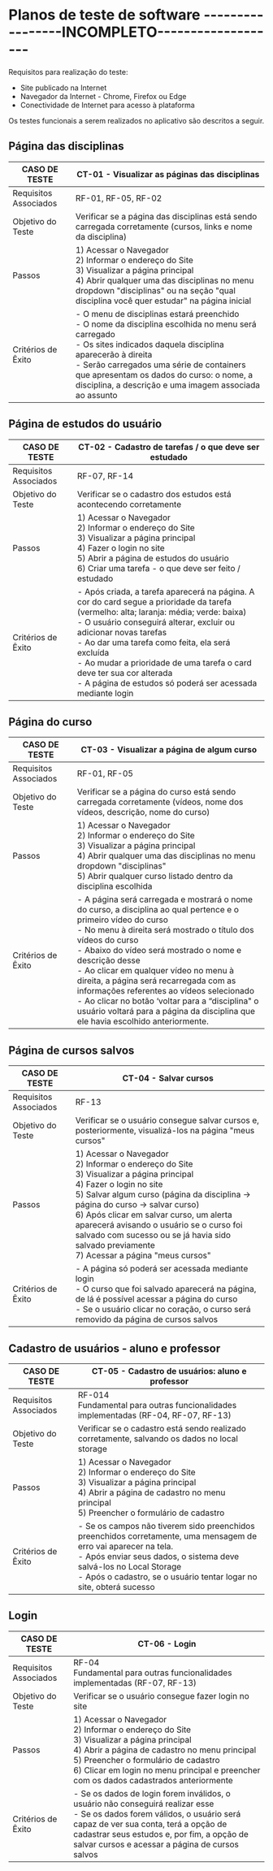 # Planos de teste de software **-----------------INCOMPLETO-------------------**

Requisitos para realização do teste:

- Site publicado na Internet
- Navegador da Internet - Chrome, Firefox ou Edge
- Conectividade de Internet para acesso à plataforma

Os testes funcionais a serem realizados no aplicativo são descritos a seguir.

## Página das disciplinas

|CASO DE TESTE        |CT-01 - Visualizar as páginas das disciplinas                                                                                                                                                                                                                                                                    |
|---------------------|-----------------------------------------------------------------------------------------------------------------------------------------------------------------------------------------------------------------------------------------------------------------------------------------------------------------|
|Requisitos Associados|RF-01, RF-05, RF-02                                                                                                                                                                                                                                                                                                     |
|Objetivo do Teste    |Verificar se a página das disciplinas está sendo carregada corretamente (cursos, links e nome da disciplina)                                                                                                                                                                                                     |
|Passos               |1) Acessar o Navegador <br> 2) Informar o endereço do Site <br>3) Visualizar a página principal  <br> 4) Abrir qualquer uma das disciplinas no menu dropdown "disciplinas" ou na seção "qual disciplina você quer estudar" na página inicial                                                                                                                                                   |
|Critérios de Êxito   |- O menu de disciplinas estará preenchido  <br>- O nome da disciplina escolhida no menu será carregado  <br>- Os sites indicados daquela disciplina aparecerão à direita  <br>- Serão carregados uma série de containers que apresentam os dados do curso: o nome, a disciplina, a descrição e uma imagem associada ao assunto |



## Página de estudos do usuário 

|CASO DE TESTE        |CT-02 - Cadastro de tarefas / o que deve ser estudado                                                                                                                                                                                                                                                                                                                                                   |
|---------------------|---------------------------------------------------------------------------------------------------------------------------------------------------------------------------------------------------------------------------------------------------------------------------------------------------------------------------------------------------------------------------------------------------|
|Requisitos Associados|RF-07, RF-14                                                                                                                                                                                                                                                                                                                                                                                              |
|Objetivo do Teste    |Verificar se o cadastro dos estudos está acontecendo corretamente                                                                                                                                                                                                                                                                                                                                  |
|Passos               |1) Acessar o Navegador <br>2) Informar o endereço do Site <br>3) Visualizar a página principal <br>4) Fazer o login no site  <br>5) Abrir a página de estudos do usuário  <br>6) Criar uma tarefa - o que deve ser feito / estudado                                                                                                                                                                                    |
|Critérios de Êxito   |- Após criada, a tarefa aparecerá na página. A cor do card segue a prioridade da tarefa (vermelho: alta; laranja: média; verde: baixa) <br>- O usuário conseguirá alterar, excluir ou adicionar novas tarefas <br>- Ao dar uma tarefa como feita, ela será excluída <br>- Ao mudar a prioridade de uma tarefa o card deve ter sua cor alterada <br>- A página de estudos só poderá ser acessada mediante login  |


## Página do curso 

|CASO DE TESTE        |CT-03 - Visualizar a página de algum curso                                                                                                                                                                                                                                                                                                                                                                                                                                                                                  |
|---------------------|----------------------------------------------------------------------------------------------------------------------------------------------------------------------------------------------------------------------------------------------------------------------------------------------------------------------------------------------------------------------------------------------------------------------------------------------------------------------------------------------------------------------------|
|Requisitos Associados|RF-01, RF-05                                                                                                                                                                                                                                                                                                                                                                                                                                                                                                                |
|Objetivo do Teste    |Verificar se a página do curso está sendo carregada corretamente (vídeos, nome dos vídeos, descrição, nome do curso)                                                                                                                                                                                                                                                                                                                                                                                                        |
|Passos               |1) Acessar o Navegador<br> 2) Informar o endereço do Site<br> 3) Visualizar a página principal<br> 4) Abrir qualquer uma das disciplinas no menu dropdown "disciplinas"<br> 5) Abrir qualquer curso listado dentro da disciplina escolhida                                                                                                                                                                                                                                                                                  |
|Critérios de Êxito   |- A página será carregada e mostrará o nome do curso, a disciplina ao qual pertence e o primeiro vídeo do curso<br> - No menu à direita será mostrado o título dos vídeos do curso<br> - Abaixo do vídeo será mostrado o nome e descrição desse<br> - Ao clicar em qualquer vídeo no menu à direita, a página será recarregada com as informações referentes ao vídeos selecionado<br> - Ao clicar no botão ‘voltar para a “disciplina" o usuário voltará para a página da disciplina que ele havia escolhido anteriormente.|


## Página de cursos salvos

|CASO DE TESTE        |CT-04 - Salvar cursos                                                                                                                                                                                                                                                                                                                                                                |
|---------------------|-------------------------------------------------------------------------------------------------------------------------------------------------------------------------------------------------------------------------------------------------------------------------------------------------------------------------------------------------------------------------------------|
|Requisitos Associados|RF-13                                                                                                                                                                                                                                                                                                                                                                                |
|Objetivo do Teste    |Verificar se o usuário consegue salvar cursos e, posteriormente, visualizá-los na página "meus cursos"                                                                                                                                                                                                                                                                               |
|Passos               |1) Acessar o Navegador <br>2) Informar o endereço do Site <br>3) Visualizar a página principal <br>4) Fazer o login no site  <br>5) Salvar algum curso (página da disciplina -> página do curso -> salvar curso) <br>6) Após clicar em salvar curso, um alerta aparecerá avisando o usuário se o curso foi salvado com sucesso ou se já havia sido salvado previamente <br>7) Acessar a página "meus cursos" |
|Critérios de Êxito   |- A página  só poderá ser acessada mediante login  <br>- O curso que foi salvado aparecerá na página, de lá é possível acessar a página do curso <br>- Se o usuário clicar no coração, o curso será removido da página de cursos salvos                                                                                                                                                      |

## Cadastro de usuários - aluno e professor

|CASO DE TESTE        |CT-05 - Cadastro de usuários: aluno e professor                                                                                                                                                                                                                  |
|---------------------|-----------------------------------------------------------------------------------------------------------------------------------------------------------------------------------------------------------------------------------------------------------------|
|Requisitos Associados|RF-014<br> Fundamental para outras funcionalidades implementadas (RF-04, RF-07, RF-13)                                                                                                                                                                           |
|Objetivo do Teste    |Verificar se o cadastro está sendo realizado corretamente, salvando os dados no local storage                                                                                                                                                    |
|Passos               |1) Acessar o Navegador<br> 2) Informar o endereço do Site<br> 3) Visualizar a página principal<br> 4) Abrir a página de cadastro no menu principal<br> 5) Preencher o formulário de cadastro                                                                     |
|Critérios de Êxito   |- Se os campos não tiverem sido preenchidos preenchidos corretamente, uma mensagem de erro vai aparecer na tela.<br> - Após enviar seus dados, o sistema deve salvá-los no Local Storage<br> - Após o cadastro, se o usuário tentar logar no site, obterá sucesso|


## Login

|CASO DE TESTE        |CT-06 - Login                                                                                                                                                                                                                                                                             |
|---------------------|------------------------------------------------------------------------------------------------------------------------------------------------------------------------------------------------------------------------------------------------------------------------------------------|
|Requisitos Associados|RF-04<br> Fundamental para outras funcionalidades implementadas (RF-07, RF-13)                                                                                                                                                                                                            |
|Objetivo do Teste    |Verificar se o usuário consegue fazer login no site                                                                                                                                                                                                                                       |
|Passos               |1) Acessar o Navegador<br> 2) Informar o endereço do Site<br> 3) Visualizar a página principal<br> 4) Abrir a página de cadastro no menu principal<br> 5) Preencher o formulário de cadastro<br> 6) Clicar em login no menu principal e preencher com os dados cadastrados anteriormente  |
|Critérios de Êxito   |- Se os dados de login forem inválidos, o usuário não conseguirá realizar esse <br> - Se os dados forem válidos, o usuário será capaz de ver sua conta, terá a opção de cadastrar seus estudos e, por fim, a opção de salvar cursos e acessar a página de cursos salvos                   |
